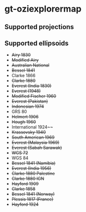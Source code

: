 # gt-oziexplorermap

## Supported projections


## Supported ellipsoids
- ~~Airy 1830~~
- ~~Modified Airy~~
- ~~Australian National~~
- ~~Bessel 1841~~
- Clarke 1866
- ~~Clarke 1880~~
- ~~Everest (India 1830)~~
- ~~Everest (1948)~~
- ~~Modified Fischer 1960~~
- ~~Everest (Pakistan)~~
- ~~Indonesian 1974~~
- GRS 80
- ~~Helmert 1906~~
- ~~Hough 1960~~
- International 1924~~
- ~~Krassovsky 1940~~
- ~~South American 1969~~
- ~~Everest (Malaysia 1969)~~
- ~~Everest (Sabah Sarawak)~~
- ~~WGS 72~~
- WGS 84
- ~~Bessel 1841 (Namibia)~~
- ~~Everest (India 1956)~~
- ~~Clarke 1880 Palestine~~
- ~~Clarke 1880 IGN~~
- ~~Hayford 1909~~
- ~~Clarke 1858~~
- ~~Bessel 1841 (Norway)~~
- ~~Plessis 1817 (France)~~
- ~~Hayford 1924~~
